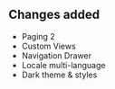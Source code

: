 ## Changes added
 * Paging 2
 * Custom Views
 * Navigation Drawer
 * Locale multi-language
 * Dark theme & styles
